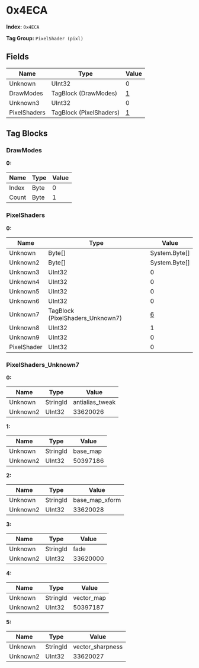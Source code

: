 # 0x4ECA

**Index:** ```0x4ECA```

**Tag Group:** ```PixelShader (pixl)```

## Fields

Name	| Type	| Value
---	|---	|---	|
Unknown	|UInt32	|0
DrawModes	|TagBlock (DrawModes)	|[1](#drawmodes)
Unknown3	|UInt32	|0
PixelShaders	|TagBlock (PixelShaders)	|[1](#pixelshaders)


## Tag Blocks

### DrawModes

**0:**

Name	| Type	| Value
---	|---	|---	|
Index	|Byte	|0
Count	|Byte	|1


### PixelShaders

**0:**

Name	| Type	| Value
---	|---	|---	|
Unknown	|Byte[]	|System.Byte[]
Unknown2	|Byte[]	|System.Byte[]
Unknown3	|UInt32	|0
Unknown4	|UInt32	|0
Unknown5	|UInt32	|0
Unknown6	|UInt32	|0
Unknown7	|TagBlock (PixelShaders_Unknown7)	|[6](#pixelshaders_unknown7)
Unknown8	|UInt32	|1
Unknown9	|UInt32	|0
PixelShader	|UInt32	|0


### PixelShaders_Unknown7

**0:**

Name	| Type	| Value
---	|---	|---	|
Unknown	|StringId	|antialias_tweak
Unknown2	|UInt32	|33620026


**1:**

Name	| Type	| Value
---	|---	|---	|
Unknown	|StringId	|base_map
Unknown2	|UInt32	|50397186


**2:**

Name	| Type	| Value
---	|---	|---	|
Unknown	|StringId	|base_map_xform
Unknown2	|UInt32	|33620028


**3:**

Name	| Type	| Value
---	|---	|---	|
Unknown	|StringId	|fade
Unknown2	|UInt32	|33620000


**4:**

Name	| Type	| Value
---	|---	|---	|
Unknown	|StringId	|vector_map
Unknown2	|UInt32	|50397187


**5:**

Name	| Type	| Value
---	|---	|---	|
Unknown	|StringId	|vector_sharpness
Unknown2	|UInt32	|33620027


